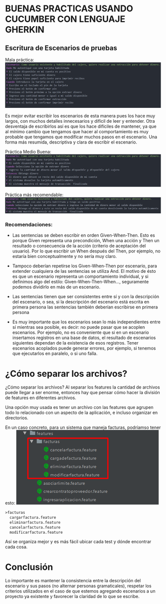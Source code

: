 # BUENAS PRACTICAS USANDO CUCUMBER CON LENGUAJE GHERKIN

## Escritura de Escenarios de pruebas
Mala práctica:
![malapractica](/screenshots/malapractica.png)

Es mejor evitar escribir los escenarios de esta manera pues los hace muy largos, con muchos detalles 
innecesarios y difícil de leer y entender. Otra desventaja de escribirlos así es que los hace difíciles 
de mantener, ya que al mínimo cambio que tengamos que hacer al comportamiento es muy probable que tengamos
que modificar muchos pasos en el escenario. Una forma más resumida, descriptiva y clara de escribir el escenario.

Práctica Medio Buena:
![practicamediobuena](/screenshots/practicamediobuena.png)


Práctica más recomendable:
![practicabuena](/screenshots/practicabuena.png)


### Recomendaciones:
* Las sentencias se deben escribir en orden Given-When-Then. Esto es porque Given representa una precondición, 
When una acción y Then un resultado o consecuencia de la acción (criterio de aceptación del usuario). Por lo 
que escribir un When después del Then, por ejemplo, no estaría bien conceptualmente y no sería muy claro.

* Tampoco deberían repetirse los Given-When-Then por escenario, para extender cualquiera de las sentencias se 
utiliza And. El motivo de ésto es que un escenario representa un comportamiento individual, y si definimos algo 
del estilo: Given-When-Then-When…, seguramente podemos dividirlo en más de un escenario.

* Las sentencias tienen que ser consistentes entre sí y con la descripción del escenario, o sea, si la 
descripción del escenario está escrita en primera persona las sentencias también deberían escribirse en primera persona

* Es muy importante que los escenarios sean lo más independientes entre sí mientras sea posible, es decir: no puede 
pasar que se acoplen escenarios. Por ejemplo, no es conveniente que si en un escenario insertamos registros en una base 
de datos, el resultado de escenarios siguientes dependan de la existencia de esos registros. Tener escenarios acoplados 
puede generar errores, por ejemplo, si tenemos que ejecutarlos en paralelo, o si uno falla.


# ¿Cómo separar los archivos?

¿Cómo separar los archivos?
Al separar los features la cantidad de archivos puede llegar a ser enorme, entonces hay que pensar cómo hacer la división 
de features en diferentes archivos. 

Una opción muy usada es tener un archivo con las features que agrupen todo lo relacionado con un aspecto de la aplicación, 
e incluso organizar en directorios. 

En un caso concreto, para un sistema que maneja facturas, podríamso tener esto:
![organizararchivos](/screenshots/organizararchivos.png)

    >facturas
      cargarfactura.feature
      eliminarfactura.feature
      cancelarfactura.feature
      modificarfactura.feature

Así se organiza mejor y es más fácil ubicar cada test y dónde encontrar cada cosa.


# Conclusión
Lo importante es mantener la consistencia entre la descripción del escenario y sus pasos (no alternar personas gramaticales), respetar los criterios 
utilizados en el caso de que estemos agregando escenarios a un proyecto ya existente y favorecer la claridad de lo que se escribe.



